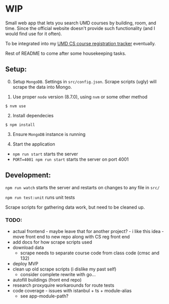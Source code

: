 # WIP

Small web app that lets you search UMD courses by building, room, and time. Since the official website doesn't provide such functionality (and I would find use for it often).

To be integrated into my [UMD CS course registration tracker](https://github.com/ChristianNguyendinh/cs-upper-level-registration-stats) eventually.

Rest of README to come after some housekeeping tasks.

## Setup:

0. Setup `MongoDB`. Settings in `src/config.json`. Scrape scripts (ugly) will scrape the data into Mongo.

1. Use proper `node` version (8.7.0), using `nvm` or some other method

```
$ nvm use
```

2. Install dependecies

```
$ npm install
```

3. Ensure `MongoDB` instance is running

4. Start the application

- `npm run start` starts the server
- `PORT=4001 npm run start` starts the server on port 4001

## Development:

`npm run watch` starts the server and restarts on changes to any file in `src/`

`npm run test:unit` runs unit tests

Scrape scripts for gathering data work, but need to be cleaned up.

### TODO:
- actual frontend - maybe leave that for another project? - i like this idea - move front end to new repo along with CS reg front end
- add docs for how scrape scripts used
- download data
    - scrape needs to separate course code from class code (cmsc and 132)
- deploy MVP
- clean up old scrape scripts (i dislike my past self)
    - consider complete rewrite with go...
- autofill buildings (front end repo)
- research proxyquire workarounds for route tests
- code coverage - issues with istanbul + ts + module-alias
    - see app-module-path?
